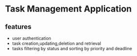 # Task Management Application

## features 

- user authentication 
- task creation,updating,deletion and retrieval 
- tasks filtering by status and sorting by priority and deadline